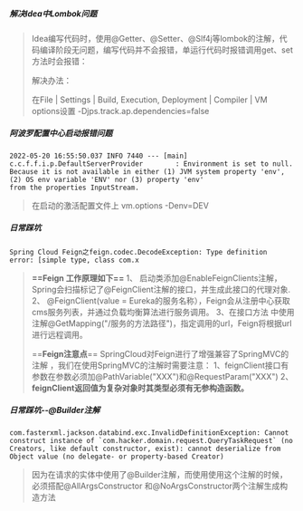 ##   

##### 解决Idea中Lombok问题

> Idea编写代码时，使用@Getter、@Setter、@Slf4j等lombok的注解，代码编译阶段无问题，编写代码并不会报错，单运行代码时报错调用get、set方法时会报错：
>
> 解决办法：
>
> 在File | Settings | Build, Execution, Deployment | Compiler | VM options设置 -Djps.track.ap.dependencies=false

##### 阿波罗配置中心启动报错问题

```
2022-05-20 16:55:50.037 INFO 7440 --- [main] c.c.f.f.i.p.DefaultServerProvider        : Environment is set to null.
Because it is not available in either (1) JVM system property 'env', (2) OS env variable 'ENV' nor (3) property 'env'
from the properties InputStream.
```



> 在启动的激活配置文件上 vm.options -Denv=DEV

##### 日常踩坑

```
Spring Cloud Feign之feign.codec.DecodeException: Type definition error: [simple type, class com.x
```



> **==Feign 工作原理如下==**
> 1、 启动类添加@EnableFeignClients注解，Spring会扫描标记了@FeignClient注解的接口，并生成此接口的代理对象.
> 2、 @FeignClient(value = Eureka的服务名称），Feign会从注册中心获取cms服务列表，并通过负载均衡算法进行服务调用。
> 3、在接口方法 中使用注解@GetMapping("/服务的方法路径")，指定调用的url，Feign将根据url进行远程调用。
>
> ==**Feign注意点**==
> SpringCloud对Feign进行了增强兼容了SpringMVC的注解 ，我们在使用SpringMVC的注解时需要注意：
> 1、feignClient接口有参数在参数必须加@PathVariable("XXX")和@RequestParam("XXX")
> 2、**feignClient返回值为复杂对象时其类型必须有无参构造函数。**



##### 日常踩坑--@Builder注解

```
com.fasterxml.jackson.databind.exc.InvalidDefinitionException: Cannot construct instance of `com.hacker.domain.request.QueryTaskRequest` (no Creators, like default constructor, exist): cannot deserialize from Object value (no delegate- or property-based Creator)
```

> 因为在请求的实体中使用了@Builder注解，而使用使用这个注解的时候，必须搭配@AllArgsConstructor 和@NoArgsConstructor两个注解生成构造方法
